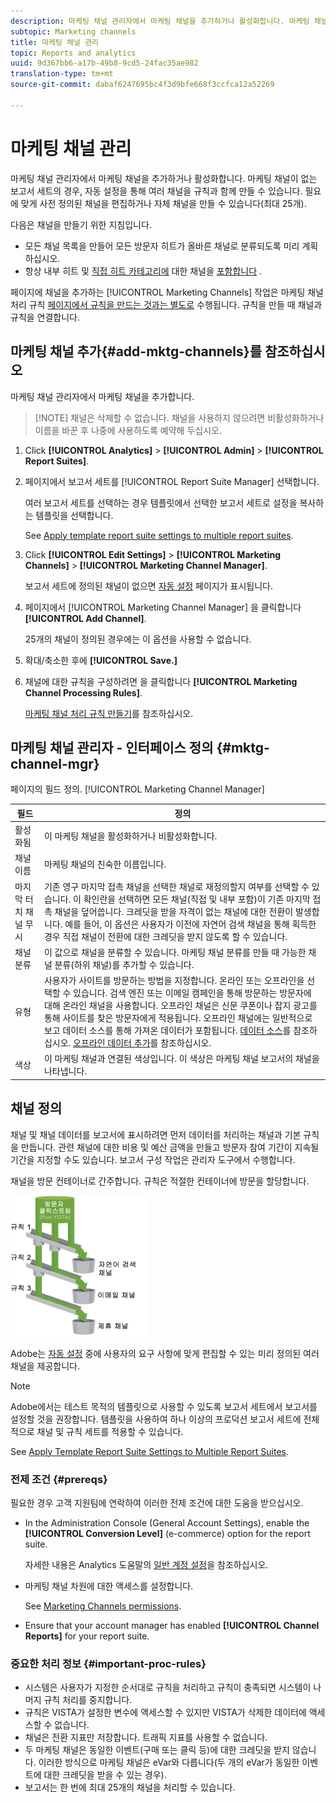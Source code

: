 ```yaml
---
description: 마케팅 채널 관리자에서 마케팅 채널을 추가하거나 활성화합니다. 마케팅 채널이 없는 보고서 세트의 경우, 자동 설정을 통해 여러 채널을 규칙과 함께 만들 수 있습니다. 필요에 맞게 사전 정의된 채널을 편집하거나 자체 채널을 만들 수 있습니다(최대 25개).
subtopic: Marketing channels
title: 마케팅 채널 관리
topic: Reports and analytics
uuid: 9d367bb6-a17b-49b8-9cd5-24fac35ae982
translation-type: tm+mt
source-git-commit: dabaf6247695bc4f3d9bfe668f3ccfca12a52269

---
```



# 마케팅 채널 관리

마케팅 채널 관리자에서 마케팅 채널을 추가하거나 활성화합니다. 마케팅 채널이 없는 보고서 세트의 경우, 자동 설정을 통해 여러 채널을 규칙과 함께 만들 수 있습니다. 필요에 맞게 사전 정의된 채널을 편집하거나 자체 채널을 만들 수 있습니다(최대 25개).

다음은 채널을 만들기 위한 지침입니다.

* 모든 채널 목록을 만들어 모든 방문자 히트가 올바른 채널로 분류되도록 미리 계획하십시오.
* 항상 내부 히트 및 [직접 히트 카테고리에](/help/components/c-marketing-channels/c-faq.md) 대한 채널을 [포함합니다](/help/components/c-marketing-channels/c-faq.md) .

페이지에 채널을 추가하는 [!UICONTROL Marketing Channels] 작업은 마케팅 채널 처리 규칙 [페이지에서 규칙을 만드는 것과는 별도로](/help/components/c-marketing-channels/c-rules.md) 수행됩니다. 규칙을 만들 때 채널과 규칙을 연결합니다.

## 마케팅 채널 추가{#add-mktg-channels}를 참조하십시오 

마케팅 채널 관리자에서 마케팅 채널을 추가합니다.

>[!NOTE] 채널은 삭제할 수 없습니다. 채널을 사용하지 않으려면 비활성화하거나 이름을 바꾼 후 나중에 사용하도록 예약해 두십시오.

1. Click **[!UICONTROL Analytics]** > **[!UICONTROL Admin]** > **[!UICONTROL Report Suites]**.
1. 페이지에서 보고서 세트를 [!UICONTROL Report Suite Manager] 선택합니다.

   여러 보고서 세트를 선택하는 경우 템플릿에서 선택한 보고서 세트로 설정을 복사하는 템플릿을 선택합니다.

   See [Apply template report suite settings to multiple report suites](/help/components/c-marketing-channels/c-getting-started-mchannel.md).

1. Click **[!UICONTROL Edit Settings]** > **[!UICONTROL Marketing Channels]** > **[!UICONTROL Marketing Channel Manager]**.

   보고서 세트에 정의된 채널이 없으면 [자동 설정](/help/components/c-marketing-channels/c-getting-started-mchannel.md) 페이지가 표시됩니다.

1. 페이지에서 [!UICONTROL Marketing Channel Manager] 을 클릭합니다 **[!UICONTROL Add Channel]**.

   25개의 채널이 정의된 경우에는 이 옵션을 사용할 수 없습니다.

1. 확대/축소한 후에 **[!UICONTROL Save.]**
1. 채널에 대한 규칙을 구성하려면 을 클릭합니다 **[!UICONTROL Marketing Channel Processing Rules]**.

   [마케팅 채널 처리 규칙 만들기](/help/components/c-marketing-channels/c-rules.md)를 참조하십시오.

## 마케팅 채널 관리자 - 인터페이스 정의 {#mktg-channel-mgr}

페이지의 필드 정의. [!UICONTROL Marketing Channel Manager]

| 필드 | 정의 |
|--- |--- |
| 활성화됨 | 이 마케팅 채널을 활성화하거나 비활성화합니다. |
| 채널 이름 | 마케팅 채널의 친숙한 이름입니다. |
| 마지막 터치 채널 무시 | 기존 영구 마지막 접촉 채널을 선택한 채널로 재정의할지 여부를 선택할 수 있습니다. 이 확인란을 선택하면 모든 채널(직접 및 내부 포함)이 기존 마지막 접촉 채널을 덮어씁니다. 크레딧을 받을 자격이 없는 채널에 대한 전환이 발생합니다. 예를 들어, 이 옵션은 사용자가 이전에 자연어 검색 채널을 통해 획득한 경우 직접 채널이 전환에 대한 크레딧을 받지 않도록 할 수 있습니다. |
| 채널 분류 | 이 값으로 채널을 분류할 수 있습니다. 마케팅 채널 분류를 [](/help/components/c-marketing-channels/classifictions-mchannel.md)만들 때 가능한 채널 분류(하위 채널)를 추가할 수 있습니다. |
| 유형 | 사용자가 사이트를 방문하는 방법을 지정합니다. 온라인 또는 오프라인을 선택할 수 있습니다. 검색 엔진 또는 이메일 캠페인을 통해 방문하는 방문자에 대해 온라인 채널을 사용합니다. 오프라인 채널은 신문 쿠폰이나 잡지 광고를 통해 사이트를 찾은 방문자에게 적용됩니다. 오프라인 채널에는 일반적으로 보고 데이터 소스를 통해 가져온 데이터가 포함됩니다. [ 데이터 소스](https://docs.adobe.com/content/help/ko-KR/analytics/import/data-sources/datasrc-home.html)를 참조하십시오. [오프라인 데이터 추가](/help/components/c-marketing-channels/c-getting-started-mchannel.md)를 참조하십시오. |
| 색상 | 이 마케팅 채널과 연결된 색상입니다. 이 색상은 마케팅 채널 보고서의 채널을 나타냅니다. |

## 채널 정의

채널 및 채널 데이터를 보고서에 표시하려면 먼저 데이터를 처리하는 채널과 기본 규칙을 만듭니다. 관련 채널에 대한 비용 및 예산 금액을 만들고 방문자 참여 기간이 지속될 기간을 지정할 수도 있습니다. 보고서 구성 작업은 관리자 도구에서 수행합니다.

채널을 방문 컨테이너로 간주합니다. 규칙은 적절한 컨테이너에 방문을 할당합니다.

![](assets/buckets_2.png)

Adobe는 [자동 설정](/help/components/c-marketing-channels/c-getting-started-mchannel.md) 중에 사용자의 요구 사항에 맞게 편집할 수 있는 미리 정의된 여러 채널을 제공합니다.

>[!NOTE]
>
>Adobe에서는 테스트 목적의 템플릿으로 사용할 수 있도록 보고서 세트에서 보고서를 설정할 것을 권장합니다. 템플릿을 사용하여 하나 이상의 프로덕션 보고서 세트에 전체적으로 채널 및 규칙 세트를 적용할 수 있습니다.
>
>See [Apply Template Report Suite Settings to Multiple Report Suites](/help/components/c-marketing-channels/c-getting-started-mchannel.md).

### 전제 조건 {#prereqs}

필요한 경우 고객 지원팀에 연락하여 이러한 전제 조건에 대한 도움을 받으십시오.

* In the Administration Console (General Account Settings), enable the **[!UICONTROL Conversion Level]** (e-commerce) option for the report suite.

   자세한 내용은 Analytics 도움말의 [일반 계정 설정](https://docs.adobe.com/content/help/ko-KR/analytics/admin/admin-tools/general-acct-settings-admin.html)을 참조하십시오.

* 마케팅 채널 차원에 대한 액세스를 설정합니다.

   See [Marketing Channels permissions](/help/components/c-marketing-channels/c-channel-report-access.md).

* Ensure that your account manager has enabled **[!UICONTROL Channel Reports]** for your report suite.

### 중요한 처리 정보 {#important-proc-rules}

* 시스템은 사용자가 지정한 순서대로 규칙을 처리하고 규칙이 충족되면 시스템이 나머지 규칙 처리를 중지합니다.
* 규칙은 VISTA가 설정한 변수에 액세스할 수 있지만 VISTA가 삭제한 데이터에 액세스할 수 없습니다.
* 채널은 전환 지표만 저장합니다. 트래픽 지표를 사용할 수 없습니다.
* 두 마케팅 채널은 동일한 이벤트(구매 또는 클릭 등)에 대한 크레딧을 받지 않습니다. 이러한 방식으로 마케팅 채널은 eVar와 다릅니다(두 개의 eVar가 동일한 이벤트에 대한 크레딧을 받을 수 있는 경우).
* 보고서는 한 번에 최대 25개의 채널을 처리할 수 있습니다.

